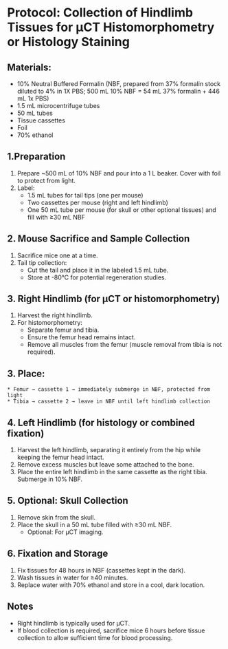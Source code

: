 # Protocol: Collection of Hindlimb Tissues for µCT Histomorphometry or Histology Staining
## Materials:
* 10% Neutral Buffered Formalin (NBF, prepared from 37% formalin stock diluted to 4% in 1X PBS; 500 mL 10% NBF = 54 mL 37% formalin + 446 mL 1x PBS)
* 1.5 mL microcentrifuge tubes
* 50 mL tubes
* Tissue cassettes
* Foil
* 70% ethanol

## 1.Preparation
1. Prepare ~500 mL of 10% NBF and pour into a 1 L beaker. Cover with foil to protect from light.
2. Label:
    * 1.5 mL tubes for tail tips (one per mouse)
    * Two cassettes per mouse (right and left hindlimb)
    * One 50 mL tube per mouse (for skull or other optional tissues) and fill with ≥30 mL NBF

## 2. Mouse Sacrifice and Sample Collection
1. Sacrifice mice one at a time.
2. Tail tip collection:
    * Cut the tail and place it in the labeled 1.5 mL tube.
    * Store at -80°C for potential regeneration studies.

## 3. Right Hindlimb (for µCT or histomorphometry)
1. Harvest the right hindlimb.
2. For histomorphometry:
    * Separate femur and tibia.
    * Ensure the femur head remains intact.
    * Remove all muscles from the femur (muscle removal from tibia is not required).
## 3. Place:
    * Femur → cassette 1 → immediately submerge in NBF, protected from light
    * Tibia → cassette 2 → leave in NBF until left hindlimb collection

## 4. Left Hindlimb (for histology or combined fixation)
1. Harvest the left hindlimb, separating it entirely from the hip while keeping the femur head intact.
2. Remove excess muscles but leave some attached to the bone.
3. Place the entire left hindlimb in the same cassette as the right tibia. Submerge in 10% NBF.

## 5. Optional: Skull Collection
1. Remove skin from the skull.
2. Place the skull in a 50 mL tube filled with ≥30 mL NBF.
    * Optional: For µCT imaging.

## 6. Fixation and Storage
1. Fix tissues for 48 hours in NBF (cassettes kept in the dark).
2. Wash tissues in water for ≥40 minutes.
3. Replace water with 70% ethanol and store in a cool, dark location.

## Notes
* Right hindlimb is typically used for µCT.
* If blood collection is required, sacrifice mice 6 hours before tissue collection to allow sufficient time for blood processing.
